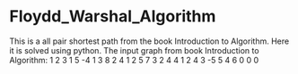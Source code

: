 # Floydd_Warshal_Algorithm
This is a all pair shortest path from the book Introduction to Algorithm. Here it is solved using python.
The input graph from book Introduction to Algorithm:
1 2 3
1 5 -4
1 3 8
2 4 1
2 5 7
3 2 4
4 1 2
4 3 -5
5 4 6
0 0 0
